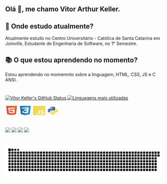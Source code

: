 ## Olá 👋, me chamo Vitor Arthur Keller.

## 🏫 Onde estudo atualmente?
  Atualmente estudo no Centro Universitário - Católica de Santa Catarina em Joinville, Estudante de Engenharia de Software, no 1° Semestre.
## 📚 O que estou aprendendo no momento?
Estou aprendendo no momemnto sobre a linguagem, HTML, CSS, JS e C ANSI.

#

<a href="https://github.com/vitorkeller1604/vitorkeller1604">
  <img align="center" height="180em" src="https://github-readme-stats.vercel.app/api?username=vitorkeller1604&show_icons=true&line_height=30&count_private=true&title_color=000000&text_color=333333&icon_color=FF7070&bg_color=FAFAFA&hide=contribs&" alt="Vitor Keller's GitHub Status" />
</a>

<a href="https://github.com/vitorkeller1604/vitorkeller1604">
  <img align="center" height="180em" src="https://github-readme-stats.vercel.app/api/top-langs/?username=vitorkeller1604&layout=compact" alt="Linguagens mais utilizadas">
<a/>

<div style="display: inline_block"><br>
  <img align="center" alt="Rafa-HTML" height="30" width="40" src="https://raw.githubusercontent.com/devicons/devicon/master/icons/html5/html5-original.svg">
  <img align="center" alt="Rafa-CSS" height="30" width="40" src="https://raw.githubusercontent.com/devicons/devicon/master/icons/css3/css3-original.svg">
  <img align="center" alt="Vitor-Js" height="30" width="40" src="https://raw.githubusercontent.com/devicons/devicon/master/icons/javascript/javascript-plain.svg">
  <img align="center" alt="Rafa-Python" height="30" width="40" src="https://raw.githubusercontent.com/devicons/devicon/master/icons/python/python-original.svg">
</div>
  
#
 
<div> 
  <a href="https://instagram.com/vitorkeller1604" target="_blank"><img src="https://img.shields.io/badge/-Instagram-%23E4405F?style=for-the-badge&logo=instagram&logoColor=white" target="_blank"></a>
  <a href="https://www.linkedin.com/in/vitorkeller1604" target="_blank"><img src="https://img.shields.io/badge/-LinkedIn-%230077B5?style=for-the-badge&logo=linkedin&logoColor=white" target="_blank"></a>
  <a href = "mailto:vitorkeller1604@hotmail.com"><img src="https://img.shields.io/badge/-Gmail-%AEF359?style=for-the-badge&logo=gmail&logoColor=red" target="_blank"></a>
  <a href="" target="_blank"><img src="https://img.shields.io/badge/-Portfolio-333333?style=for-the-badge" target="_blank"></a>
</div>

#

<picture align="center">
  <source media="(prefers-color-scheme: dark)" srcset="https://raw.githubusercontent.com/vitorkeller1604/vitorkeller1604/output/github-contribution-grid-snake-dark.svg">
  <source media="(prefers-color-scheme: light)" srcset="https://raw.githubusercontent.com/vitorkeller1604/vitorkeller1604/github-contribution-grid-snake-dark.svg">
  <img align="center" alt="github contribution grid snake animation" src="https://raw.githubusercontent.com/vitorkeller1604/vitorkeller1604/output/github-contribution-grid-snake.svg">
</picture>
